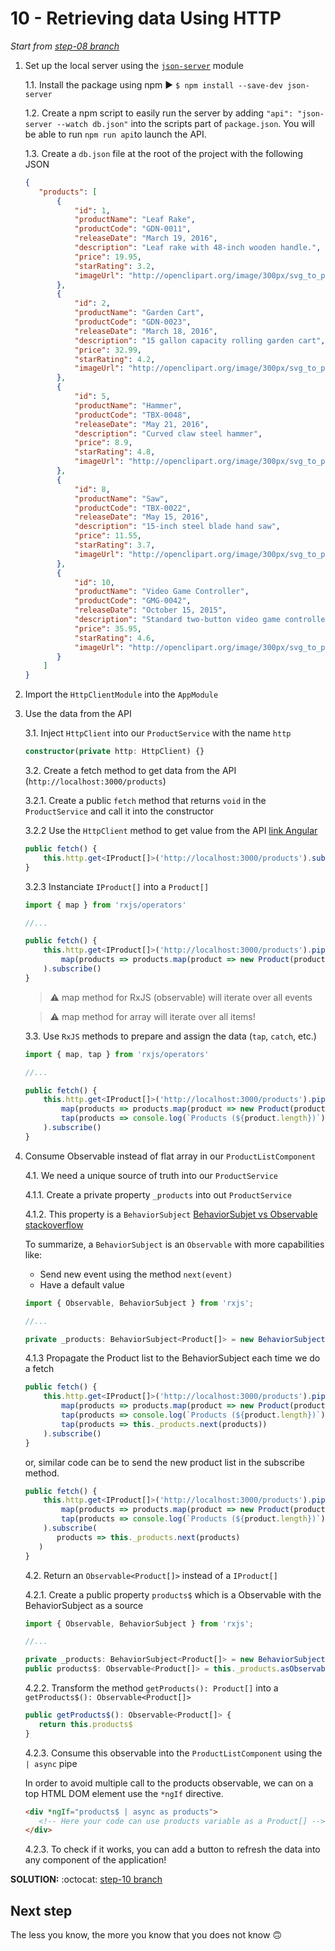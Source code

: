 # 10 - Retrieving data Using HTTP

*Start from [step-08 branch](https://github.com/blongearet/angular-course-app/tree/step-07)*

1. Set up the local server using the [`json-server`](https://github.com/typicode/json-server) module

    1.1. Install the package using npm ▶ `$ npm install --save-dev json-server`

    1.2. Create a npm script to easily run the server by adding `"api": "json-server --watch db.json"` into the scripts part of `package.json`. You will be able to run `npm run api`to launch the API.

    1.3. Create a `db.json` file at the root of the project with the following JSON
    
    ```json
    {
       "products": [
           {
               "id": 1,
               "productName": "Leaf Rake",
               "productCode": "GDN-0011",
               "releaseDate": "March 19, 2016",
               "description": "Leaf rake with 48-inch wooden handle.",
               "price": 19.95,
               "starRating": 3.2,
               "imageUrl": "http://openclipart.org/image/300px/svg_to_png/26215/Anonymous_Leaf_Rake.png"
           },
           {
               "id": 2,
               "productName": "Garden Cart",
               "productCode": "GDN-0023",
               "releaseDate": "March 18, 2016",
               "description": "15 gallon capacity rolling garden cart",
               "price": 32.99,
               "starRating": 4.2,
               "imageUrl": "http://openclipart.org/image/300px/svg_to_png/58471/garden_cart.png"
           },
           {
               "id": 5,
               "productName": "Hammer",
               "productCode": "TBX-0048",
               "releaseDate": "May 21, 2016",
               "description": "Curved claw steel hammer",
               "price": 8.9,
               "starRating": 4.8,
               "imageUrl": "http://openclipart.org/image/300px/svg_to_png/73/rejon_Hammer.png"
           },
           {
               "id": 8,
               "productName": "Saw",
               "productCode": "TBX-0022",
               "releaseDate": "May 15, 2016",
               "description": "15-inch steel blade hand saw",
               "price": 11.55,
               "starRating": 3.7,
               "imageUrl": "http://openclipart.org/image/300px/svg_to_png/27070/egore911_saw.png"
           },
           {
               "id": 10,
               "productName": "Video Game Controller",
               "productCode": "GMG-0042",
               "releaseDate": "October 15, 2015",
               "description": "Standard two-button video game controller",
               "price": 35.95,
               "starRating": 4.6,
               "imageUrl": "http://openclipart.org/image/300px/svg_to_png/120337/xbox-controller_01.png"
           }
        ]
    }
    ```

2. Import the `HttpClientModule` into the `AppModule`
    
3. Use the data from the API

    3.1. Inject `HttpClient` into our `ProductService` with the name `http`

    ```ts
    constructor(private http: HttpClient) {}
    ```

    3.2. Create a fetch method to get data from the API (`http://localhost:3000/products`)

    3.2.1. Create a public `fetch` method that returns `void` in the `ProductService` and call it into the constructor

    3.2.2 Use the `HttpClient` method to get value from the API [link Angular](https://angular.io/tutorial/toh-pt6#get-heroes-with-httpclient)

    ```ts
    public fetch() {
        this.http.get<IProduct[]>('http://localhost:3000/products').subscribe()
    }
    ```

    3.2.3 Instanciate `IProduct[]` into a `Product[]`

    ```ts
    import { map } from 'rxjs/operators'

    //...

    public fetch() {
        this.http.get<IProduct[]>('http://localhost:3000/products').pipe(
            map(products => products.map(product => new Product(product)))
        ).subscribe()
    }
    ```

    > ⚠ map method for RxJS (observable) will iterate over all events

    > ⚠ map method for array will iterate over all items!

    3.3. Use `RxJS` methods to prepare and assign the data (`tap`, `catch`, etc.)

    ```ts
    import { map, tap } from 'rxjs/operators'

    //...

    public fetch() {
        this.http.get<IProduct[]>('http://localhost:3000/products').pipe(
            map(products => products.map(product => new Product(product))),
            tap(products => console.log(`Products (${product.length})`))
        ).subscribe()
    }
    ```

4. Consume Observable instead of flat array in our `ProductListComponent`

    4.1. We need a unique source of truth into our `ProductService`

    4.1.1. Create a private property `_products` into out `ProductService`
    
    4.1.2. This property is a `BehaviorSubject` [BehaviorSubjet vs Observable stackoverflow](https://stackoverflow.com/a/40231605)

    To summarize, a `BehaviorSubject` is an `Observable` with more capabilities like:

    - Send new event using the method `next(event)`
    - Have a default value

    ```ts
    import { Observable, BehaviorSubject } from 'rxjs';

    //...

    private _products: BehaviorSubject<Product[]> = new BehaviorSubject<Product[]>([])
    ```
   
    4.1.3 Propagate the Product list to the BehaviorSubject each time we do a fetch
    
    ```ts
    public fetch() {
        this.http.get<IProduct[]>('http://localhost:3000/products').pipe(
            map(products => products.map(product => new Product(product))),
            tap(products => console.log(`Products (${product.length})`)),
            tap(products => this._products.next(products))
        ).subscribe()
    }
    ``` 
   
   or, similar code can be to send the new product list in the subscribe method.
    
    ```ts
    public fetch() {
        this.http.get<IProduct[]>('http://localhost:3000/products').pipe(
            map(products => products.map(product => new Product(product))),
            tap(products => console.log(`Products (${product.length})`))
        ).subscribe(
           products => this._products.next(products)
       )
    }
    ``` 

    4.2. Return an `Observable<Product[]>` instead of a `IProduct[]`
    
    4.2.1. Create a public property `products$` which is a Observable with the BehaviorSubject as a source
    
    ```ts
    import { Observable, BehaviorSubject } from 'rxjs';
    
    //...

    private _products: BehaviorSubject<Product[]> = new BehaviorSubject<Product[]>([])
    public products$: Observable<Product[]> = this._products.asObservable()
    ```
    
    4.2.2. Transform the method `getProducts(): Product[]` into a `getProducts$(): Observable<Product[]>`

    ```ts
    public getProducts$(): Observable<Product[]> {
       return this.products$
    }
    ```

    4.2.3. Consume this observable into the `ProductListComponent` using the `| async` pipe
    
    In order to avoid multiple call to the products observable, we can on a top HTML DOM element use the `*ngIf` directive.
    
    ```html
    <div *ngIf="products$ | async as products">
       <!-- Here your code can use products variable as a Product[] -->
    </div>
    ```
    
    4.2.3. To check if it works, you can add a button to refresh the data into any component of the application!
    
**SOLUTION:** :octocat: [step-10 branch](https://github.com/blongearet/angular-course-app/pull/6)

## Next step

The less you know, the more you know that you does not know 🙃
